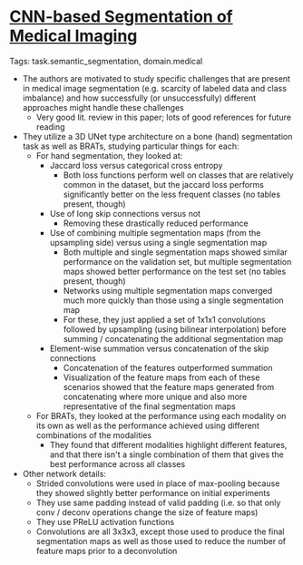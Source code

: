 # [CNN-based Segmentation of Medical Imaging](https://arxiv.org/abs/1701.03056)

Tags: task.semantic_segmentation, domain.medical

- The authors are motivated to study specific challenges that are present in medical image segmentation (e.g. scarcity of labeled data and class imbalance) and how successfully (or unsuccessfully) different approaches might handle these challenges
    - Very good lit. review in this paper; lots of good references for future reading
- They utilize a 3D UNet type architecture on a bone (hand) segmentation task as well as BRATs, studying particular things for each:
    - For hand segmentation, they looked at:
        - Jaccard loss versus categorical cross entropy
            - Both loss functions perform well on classes that are relatively common in the dataset, but the jaccard loss performs significantly better on the less frequent classes (no tables present, though)
        - Use of long skip connections versus not
            - Removing these drastically reduced performance
        - Use of combining multiple segmentation maps (from the upsampling side) versus using a single segmentation map
            - Both multiple and single segmentation maps showed similar performance on the validation set, but multiple segmentation maps showed better performance on the test set (no tables present, though)
            - Networks using multiple segmentation maps converged much more quickly than those using a single segmentation map
            - For these, they just applied a set of 1x1x1 convolutions followed by upsampling (using bilinear interpolation) before summing / concatenating the additional segmentation map
        - Element-wise summation versus concatenation of the skip connections
            - Concatenation of the features outperformed summation
            - Visualization of the feature maps from each of these scenarios showed that the feature maps generated from concatenating where more unique and also more representative of the final segmentation maps
    - For BRATs, they looked at the performance using each modality on its own as well as the performance achieved using different combinations of the modalities
        - They found that different modalities highlight different features, and that there isn't a single combination of them that gives the best performance across all classes
- Other network details: 
    - Strided convolutions were used in place of max-pooling because they showed slightly better performance on initial experiments
    - They use same padding instead of valid padding (i.e. so that only conv / deconv operations change the size of feature maps)
    - They use PReLU activation functions
    - Convolutions are all 3x3x3, except those used to produce the final segmentation maps as well as those used to reduce the number of feature maps prior to a deconvolution
